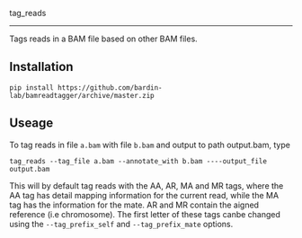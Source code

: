 tag_reads
_____

Tags reads in a BAM file based on other BAM files.

Installation
------

```
pip install https://github.com/bardin-lab/bamreadtagger/archive/master.zip
```

Useage
-------

To tag reads in file `a.bam` with file `b.bam` and output to path output.bam, type

```
tag_reads --tag_file a.bam --annotate_with b.bam ----output_file output.bam
```

This will by default tag reads with the AA, AR, MA and MR tags,
where the AA tag has detail mapping information for the current read,
while the MA tag has the information for the mate.
AR and MR contain the aigned reference (i.e chromosome).
The first letter of these tags canbe changed using the `--tag_prefix_self` and `--tag_prefix_mate` options.